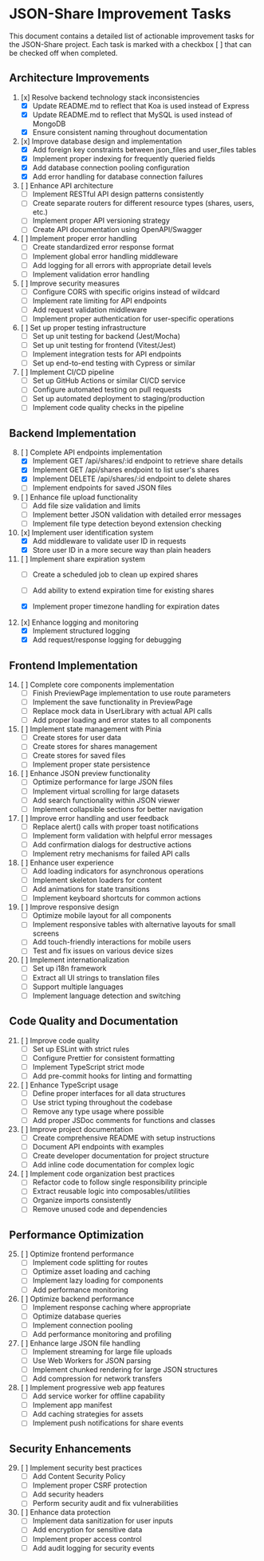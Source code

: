 # JSON-Share Improvement Tasks

This document contains a detailed list of actionable improvement tasks for the JSON-Share project. Each task is marked with a checkbox [ ] that can be checked off when completed.

## Architecture Improvements

1. [x] Resolve backend technology stack inconsistencies
   - [x] Update README.md to reflect that Koa is used instead of Express
   - [x] Update README.md to reflect that MySQL is used instead of MongoDB
   - [x] Ensure consistent naming throughout documentation

2. [x] Improve database design and implementation
   - [x] Add foreign key constraints between json_files and user_files tables
   - [x] Implement proper indexing for frequently queried fields
   - [x] Add database connection pooling configuration
   - [x] Add error handling for database connection failures

3. [ ] Enhance API architecture
   - [ ] Implement RESTful API design patterns consistently
   - [ ] Create separate routers for different resource types (shares, users, etc.)
   - [ ] Implement proper API versioning strategy
   - [ ] Create API documentation using OpenAPI/Swagger

4. [ ] Implement proper error handling
   - [ ] Create standardized error response format
   - [ ] Implement global error handling middleware
   - [ ] Add logging for all errors with appropriate detail levels
   - [ ] Implement validation error handling

5. [ ] Improve security measures
   - [ ] Configure CORS with specific origins instead of wildcard
   - [ ] Implement rate limiting for API endpoints
   - [ ] Add request validation middleware
   - [ ] Implement proper authentication for user-specific operations

6. [ ] Set up proper testing infrastructure
   - [ ] Set up unit testing for backend (Jest/Mocha)
   - [ ] Set up unit testing for frontend (Vitest/Jest)
   - [ ] Implement integration tests for API endpoints
   - [ ] Set up end-to-end testing with Cypress or similar

7. [ ] Implement CI/CD pipeline
   - [ ] Set up GitHub Actions or similar CI/CD service
   - [ ] Configure automated testing on pull requests
   - [ ] Set up automated deployment to staging/production
   - [ ] Implement code quality checks in the pipeline

## Backend Implementation

8. [ ] Complete API endpoints implementation
   - [x] Implement GET /api/shares/:id endpoint to retrieve share details
   - [x] Implement GET /api/shares endpoint to list user's shares
   - [x] Implement DELETE /api/shares/:id endpoint to delete shares
   - [ ] Implement endpoints for saved JSON files

9. [ ] Enhance file upload functionality
   - [ ] Add file size validation and limits
   - [ ] Implement better JSON validation with detailed error messages
   - [ ] Implement file type detection beyond extension checking

10. [x] Implement user identification system
    - [x] Add middleware to validate user ID in requests
    - [x] Store user ID in a more secure way than plain headers

11. [ ] Implement share expiration system
    - [ ] Create a scheduled job to clean up expired shares
    - [ ] Add ability to extend expiration time for existing shares
    - [x] Implement proper timezone handling for expiration dates


12. [x] Enhance logging and monitoring
    - [x] Implement structured logging
    - [x] Add request/response logging for debugging

## Frontend Implementation

14. [ ] Complete core components implementation
    - [ ] Finish PreviewPage implementation to use route parameters
    - [ ] Implement the save functionality in PreviewPage
    - [ ] Replace mock data in UserLibrary with actual API calls
    - [ ] Add proper loading and error states to all components

15. [ ] Implement state management with Pinia
    - [ ] Create stores for user data
    - [ ] Create stores for shares management
    - [ ] Create stores for saved files
    - [ ] Implement proper state persistence

16. [ ] Enhance JSON preview functionality
    - [ ] Optimize performance for large JSON files
    - [ ] Implement virtual scrolling for large datasets
    - [ ] Add search functionality within JSON viewer
    - [ ] Implement collapsible sections for better navigation

17. [ ] Improve error handling and user feedback
    - [ ] Replace alert() calls with proper toast notifications
    - [ ] Implement form validation with helpful error messages
    - [ ] Add confirmation dialogs for destructive actions
    - [ ] Implement retry mechanisms for failed API calls

18. [ ] Enhance user experience
    - [ ] Add loading indicators for asynchronous operations
    - [ ] Implement skeleton loaders for content
    - [ ] Add animations for state transitions
    - [ ] Implement keyboard shortcuts for common actions

19. [ ] Improve responsive design
    - [ ] Optimize mobile layout for all components
    - [ ] Implement responsive tables with alternative layouts for small screens
    - [ ] Add touch-friendly interactions for mobile users
    - [ ] Test and fix issues on various device sizes

20. [ ] Implement internationalization
    - [ ] Set up i18n framework
    - [ ] Extract all UI strings to translation files
    - [ ] Support multiple languages
    - [ ] Implement language detection and switching

## Code Quality and Documentation

21. [ ] Improve code quality
    - [ ] Set up ESLint with strict rules
    - [ ] Configure Prettier for consistent formatting
    - [ ] Implement TypeScript strict mode
    - [ ] Add pre-commit hooks for linting and formatting

22. [ ] Enhance TypeScript usage
    - [ ] Define proper interfaces for all data structures
    - [ ] Use strict typing throughout the codebase
    - [ ] Remove any type usage where possible
    - [ ] Add proper JSDoc comments for functions and classes

23. [ ] Improve project documentation
    - [ ] Create comprehensive README with setup instructions
    - [ ] Document API endpoints with examples
    - [ ] Create developer documentation for project structure
    - [ ] Add inline code documentation for complex logic

24. [ ] Implement code organization best practices
    - [ ] Refactor code to follow single responsibility principle
    - [ ] Extract reusable logic into composables/utilities
    - [ ] Organize imports consistently
    - [ ] Remove unused code and dependencies

## Performance Optimization

25. [ ] Optimize frontend performance
    - [ ] Implement code splitting for routes
    - [ ] Optimize asset loading and caching
    - [ ] Implement lazy loading for components
    - [ ] Add performance monitoring

26. [ ] Optimize backend performance
    - [ ] Implement response caching where appropriate
    - [ ] Optimize database queries
    - [ ] Implement connection pooling
    - [ ] Add performance monitoring and profiling

27. [ ] Enhance large JSON file handling
    - [ ] Implement streaming for large file uploads
    - [ ] Use Web Workers for JSON parsing
    - [ ] Implement chunked rendering for large JSON structures
    - [ ] Add compression for network transfers

28. [ ] Implement progressive web app features
    - [ ] Add service worker for offline capability
    - [ ] Implement app manifest
    - [ ] Add caching strategies for assets
    - [ ] Implement push notifications for share events

## Security Enhancements

29. [ ] Implement security best practices
    - [ ] Add Content Security Policy
    - [ ] Implement proper CSRF protection
    - [ ] Add security headers
    - [ ] Perform security audit and fix vulnerabilities

30. [ ] Enhance data protection
    - [ ] Implement data sanitization for user inputs
    - [ ] Add encryption for sensitive data
    - [ ] Implement proper access control
    - [ ] Add audit logging for security events
